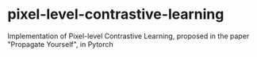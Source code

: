 # pixel-level-contrastive-learning
Implementation of Pixel-level Contrastive Learning, proposed in the paper "Propagate Yourself", in Pytorch
